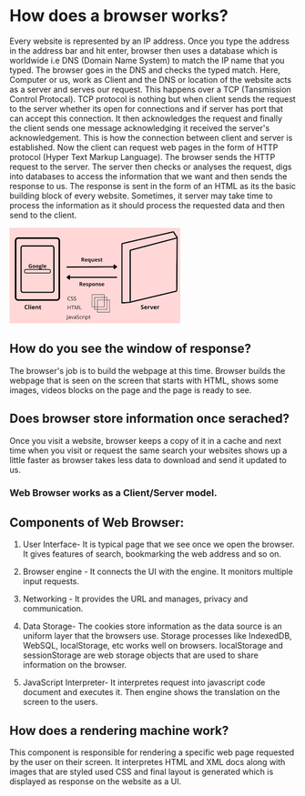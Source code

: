 # How does a browser works?

Every website is represented by an IP address. Once you type the address in the address bar and hit enter, browser then uses a database which is worldwide i.e DNS (Domain Name System) to match the IP name that you typed. The browser goes in the DNS and checks the typed match. Here, Computer or us, work as Client and the DNS or location of the website acts as a server and serves our request. This happens over a TCP (Tansmission Control Protocal). TCP protocol is nothing but when client sends the request to the server whether its open for connections and if server has port that can accept this connection. It then acknowledges the request and finally the client sends one message acknowledging it received the server's acknowledgement. This is how the connection between client and server is established. Now the client can request web pages in the form of HTTP protocol (Hyper Text Markup Language). The browser sends the HTTP request to the server. The server then checks or analyses the request, digs into databases to access the information that we want and then sends the response to us. The response is sent in the form of an HTML as its the basic building block of every website. Sometimes, it server may take time to process the information as it should process the requested data and then send to the client.

![browser](./images/browser.jpeg)

## How do you see the window of response?

The browser's job is to build the webpage at this time. Browser builds the webpage that is seen on the screen that starts with HTML, shows some images, videos blocks on the page and the page is ready to see.

## Does browser store information once serached?

Once you visit a website, browser keeps a copy of it in a cache and next time when you visit or request the same search your websites shows up a little faster as browser takes less data to download and send it updated to us.

### Web Browser works as a Client/Server model.

## Components of Web Browser:

1. User Interface-
   It is typical page that we see once we open the browser. It gives features of search, bookmarking the web address and so on.

2. Browser engine -
   It connects the UI with the engine. It monitors multiple input requests.

3. Networking -
   It provides the URL and manages, privacy and communication.

4. Data Storage-
   The cookies store information as the data source is an uniform layer that the browsers use. Storage processes like IndexedDB, WebSQL, localStorage, etc works well on browsers. localStorage and sessionStorage are web storage objects that are used to share information on the browser.

5. JavaScript Interpreter-
   It interpretes request into javascript code document and executes it. Then engine shows the translation on the screen to the users.

## How does a rendering machine work?

This component is responsible for rendering a specific web page requested by the user on their screen. It interpretes HTML and XML docs along with images that are styled used CSS and final layout is generated which is displayed as response on the website as a UI.
